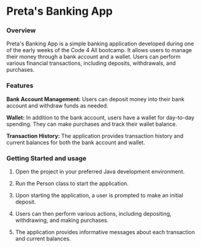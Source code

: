 # Preta's Banking App

### Overview

Preta's Banking App is a simple banking application developed during one of the early weeks of the Code 4 All bootcamp.
It allows users to manage their money through a bank account and a wallet. Users can perform various financial
transactions, including deposits, withdrawals, and purchases.

### Features

**Bank Account Management:** Users can deposit money into their bank account and withdraw funds as needed.

**Wallet:** In addition to the bank account, users have a wallet for day-to-day spending. They can make purchases and
track their wallet balance.

**Transaction History:** The application provides transaction history and current balances for both the bank account
and wallet.

### Getting Started and usage

1. Open the project in your preferred Java development environment.

2. Run the Person class to start the application.

3. Upon starting the application, a user is prompted to make an initial deposit.

4. Users can then perform various actions, including depositing, withdrawing, and making purchases.

5. The application provides informative messages about each transaction and current balances.